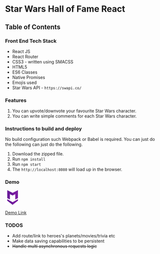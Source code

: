 # Star Wars Hall of Fame React

## Table of Contents

### Front End Tech Stack
- React JS
- React Router
- CSS3 - written using SMACSS 
- HTML5
- ES6 Classes
- Native Promises
- Emojis used
- Star Wars API - `https://swapi.co/`

### Features
1. You can upvote/downvote your favourite Star Wars character.
2. You can write simple comments for each Star Wars character.

### Instructions to build and deploy

No build configuration such Webpack or Babel is required.  You can just do the following
can just do the following.

1. Download the zipped file.
2. Run `npm install`
3. Run `npm start`
4. The `http://localhost:8080` will load up in the browser.

### Demo

[logo]: https://github.com/adam-p/markdown-here/raw/master/src/common/images/icon48.png
![alt text][logo]

[Demo Link](https://star-wars-hall-of-fame-react.herokuapp.com/)

### TODOS
- Add route/link to heroes's planets/movies/trivia etc
- Make data saving capabilities to be persistent
- ~~Handle multi asynchronous requests logic~~ 
